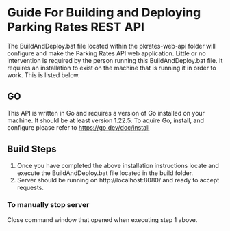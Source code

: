 # Guide For Building and Deploying Parking Rates REST API

The BuildAndDeploy.bat file located within the pkrates-web-api folder will configure and make the Parking Rates API web application. Little or no intervention is required by the person running this BuildAndDeploy.bat file. It requires an installation to exist on the machine that is running it in order to work. This is listed below.

## GO
This API is written in Go and requires a version of Go installed on your machine. It should be at least version 1.22.5. To aquire Go, install, and configure please refer to https://go.dev/doc/install

## Build Steps
1. Once you have completed the above installation instructions locate and execute the BuildAndDeploy.bat file located in the build folder.
2. Server should be running on http://localhost:8080/ and ready to accept requests.

### To manually stop server
Close command window that opened when executing step 1 above.